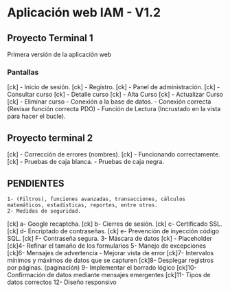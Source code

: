 # Aplicación web IAM - V1.2
## Proyecto Terminal 1
Primera versión de la aplicación web

### Pantallas
[ck]    - Inicio de sesión.
[ck]    - Registro.
[ck]    - Panel de administración.
[ck]    - Consultar curso
[ck]    - Detalle curso
[ck]    - Alta Curso
[ck]    - Actualizar Curso
[ck]    - Eliminar curso
    - Conexión a la base de datos.
        - Conexión correcta (Revisar función correcta PDO)
        - Función de Lectura (Incrustado en la vista para hacer el bucle).

## Proyecto terminal 2
[ck]    - Corrección de errores (nombres).
[ck]    - Funcionando correctamente.
[ck]    - Pruebas de caja blanca.
        - Pruebas de caja negra.

## PENDIENTES
    1- (Filtros), funciones avanzadas, transacciones, cálculos matemáticos, estadísticas, reportes, entre otros.
    2- Medidas de seguridad.
[ck]    a- Google recaptcha.
[ck]    b- Cierres de sesión.
[ck]    c- Certificado SSL.
[ck]    d- Encriptado de contraseñas.
[ck]    e- Prevención de inyección código SQL.
[ck]    F- Contraseña segura.
    3- Máscara de datos
[ck]    - Placeholder
[ck]4- Refinar el tamaño de los formularios
    5- Manejo de excepciones
[ck]6- Mensajes de advertencia
        - Mejorar vista de error
[ck]7- Intervalos mínimos y máximos de datos que se capturen
[ck]8- Desplegar registros por páginas. (paginación)
    9- Implementar el borrado lógico
[ck]10- Confirmación de datos mediante mensajes emergentes
[ck]11- Tipos de datos correctos
    12- Diseño responsivo